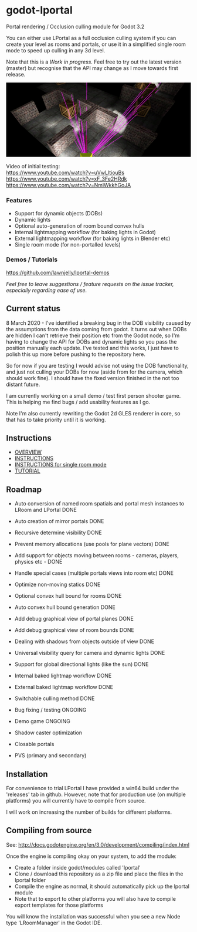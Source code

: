 # godot-lportal
Portal rendering / Occlusion culling module for Godot 3.2

You can either use LPortal as a full occlusion culling system if you can create your level as rooms and portals, or use it in a simplified single room mode to speed up culling in any 3d level.

Note that this is a _Work in progress_. Feel free to try out the latest version (master) but recognise that the API may change as I move towards first release.

![plane_lines](images/lportal_boxrooms3.jpg)

Video of initial testing:\
https://www.youtube.com/watch?v=uVwLltiouBs \
https://www.youtube.com/watch?v=xF_3Fe2HRdk \
https://www.youtube.com/watch?v=NmlWkkhGoJA

### Features
* Support for dynamic objects (DOBs)
* Dynamic lights
* Optional auto-generation of room bound convex hulls
* Internal lightmapping workflow (for baking lights in Godot)
* External lightmapping workflow (for baking lights in Blender etc)
* Single room mode (for non-portalled levels)

### Demos / Tutorials
https://github.com/lawnjelly/lportal-demos

_Feel free to leave suggestions / feature requests on the issue tracker, especially regarding ease of use._

## Current status
8 March 2020 - I've identified a breaking bug in the DOB visibility caused by the assumptions from the data coming from godot. It turns out when DOBs are hidden I can't retrieve their position etc from the Godot node, so I'm having to change the API for DOBs and dynamic lights so you pass the position manually each update. I've tested and this works, I just have to polish this up more before pushing to the repository here.

So for now if you are testing I would advise not using the DOB functionality, and just not culling your DOBs for now (aside from for the camera, which should work fine). I should have the fixed version finished in the not too distant future.

I am currently working on a small demo / test first person shooter game. This is helping me find bugs / add usability features as I go.

Note I'm also currently rewriting the Godot 2d GLES renderer in core, so that has to take priority until it is working.

## Instructions
* [OVERVIEW](OCCLUSION_CULLING.md)
* [INSTRUCTIONS](INSTRUCTIONS.md)
* [INSTRUCTIONS for single room mode](INSTRUCTIONS_SINGLEROOM.md)
* [TUTORIAL](https://github.com/lawnjelly/lportal-demos/tree/master/Tutorial-Simple)

## Roadmap
* Auto conversion of named room spatials and portal mesh instances to LRoom and LPortal DONE
* Auto creation of mirror portals DONE
* Recursive determine visibility DONE
* Prevent memory allocations (use pools for plane vectors) DONE
* Add support for objects moving between rooms - cameras, players, physics etc - DONE
* Handle special cases (multiple portals views into room etc) DONE
* Optimize non-moving statics DONE
* Optional convex hull bound for rooms DONE
* Auto convex hull bound generation DONE
* Add debug graphical view of portal planes DONE
* Add debug graphical view of room bounds DONE
* Dealing with shadows from objects outside of view DONE
* Universal visibility query for camera and dynamic lights DONE
* Support for global directional lights (like the sun) DONE
* Internal baked lightmap workflow DONE
* External baked lightmap workflow DONE
* Switchable culling method DONE
* Bug fixing / testing ONGOING

* Demo game ONGOING
* Shadow caster optimization
* Closable portals
* PVS (primary and secondary)

## Installation

For convenience to trial LPortal I have provided a win64 build under the 'releases' tab in github. However, note that for production use (on multiple platforms) you will currently have to compile from source.

I will work on increasing the number of builds for different platforms.

## Compiling from source

See:
http://docs.godotengine.org/en/3.0/development/compiling/index.html

Once the engine is compiling okay on your system, to add the module:
* Create a folder inside godot/modules called 'lportal'
* Clone / download this repository as a zip file and place the files in the lportal folder
* Compile the engine as normal, it should automatically pick up the lportal module
* Note that to export to other platforms you will also have to compile export templates for those platforms

You will know the installation was successful when you see a new Node type 'LRoomManager' in the Godot IDE.

